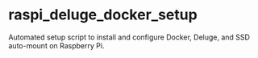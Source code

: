 # raspi_deluge_docker_setup
Automated setup script to install and configure Docker, Deluge, and SSD auto-mount on Raspberry Pi.
